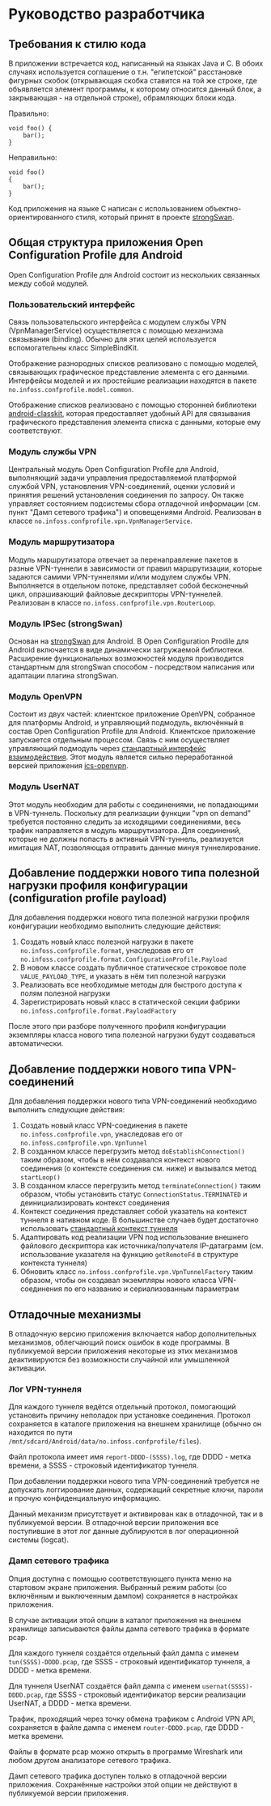 # Руководство разработчика #

## Требования к стилю кода ##

В приложении встречается код, написанный на языках Java и C. В обоих случаях используется соглашение о т.н. "египетской" расстановке фигурных скобок (открывающая скобка ставится на той же строке, где объявляется элемент программы, к которому относится данный блок, а закрывающая - на отдельной строке), обрамляющих блоки кода.

Правильно:

    void foo() {
        bar();
    }

Неправильно:

    void foo()
    {
        bar();
    }


Код приложения на языке C написан с использованием объектно-ориентированного стиля, который принят в проекте [strongSwan](https://wiki.strongswan.org/projects/strongswan/wiki/ObjectOrientedC).

## Общая структура приложения Open Configuration Profile для Android ##
Open Configuration Profile для Android состоит из нескольких связанных между собой модулей. 

### Пользовательский интерфейс ###
Связь пользовательского интерфейса с модулем службы VPN (VpnManagerService) осуществляется с помощью механизма связывания (binding). Обычно для этих целей используется вспомогательны класс SimpleBindKit.

Отображение разнородных списков реализовано с помощью моделей, связывающих графическое представление элемента с его данными. Интерфейсы моделей и их простейшие реализации находятся в пакете `no.infoss.confprofile.model.common`.

Отображение списков реализовано с помощью сторонней библиотеки [android-classkit](https://github.com/demitsuri/android-classkit), которая предоставляет удобный API для связывания графического представления элемента списка с данными, которые ему соответствуют.

### Модуль службы VPN ###
Центральный модуль Open Configuration Profile для Android, выполняющий задачи управления предоставляемой платформой службой VPN, установления VPN-соединений, оценки условий и принятия решений установления соединения по запросу. Он также управляет состоянием подсистемы сбора отладочной информации (см. пункт "Дамп сетевого трафика") и оповещениями Android. Реализован в классе `no.infoss.confprofile.vpn.VpnManagerService`.

### Модуль маршрутизатора ###
Модуль маршрутизатора отвечает за перенаправление пакетов в разные VPN-туннели в зависимости от правил маршрутизации, которые задаются самими VPN-туннелями и/или модулем службы VPN. Выполняется в отдельном потоке, представляет собой бесконечный цикл, опрашивающий файловые дескрипторы VPN-туннелей. Реализован в классе `no.infoss.confprofile.vpn.RouterLoop`.

### Модуль IPSec (strongSwan) ###
Основан на [strongSwan](https://strongswan.org/) для Android. В Open Configuration Prodile для Android включается в виде динамически загружаемой библиотеки. Расширение функциональных возможностей модуля производится стандартным для strongSwan способом - посредством написания или адаптации плагина strongSwan.

### Модуль OpenVPN ###
Состоит из двух частей: клиентское приложение OpenVPN, собранное для платформы Android, и управляющий подмодуль, включённый в состав Open Configuration Profile для Android. Клиентское приложение запускается отдельным процессом. Связь с ним осуществляет управляющий подмодуль через [стандартный интерфейс взаимодействия](https://openvpn.net/index.php/open-source/documentation/miscellaneous/79-management-interface.html). Этот модуль является сильно переработанной версией приложения [ics-openvpn](https://code.google.com/p/ics-openvpn/).

### Модуль UserNAT ###
Этот модуль необходим для работы с соединениями, не попадающими в VPN-туннель. Поскольку для реализации функции "vpn on demand" требуется постоянно следить за исходящими соединениями, весь трафик направляется в модуль маршрутизатора. Для соединений, которые не должны попасть в активный VPN-туннель, реализуется имитация NAT, позволяющая отправить данные минуя туннелирование.


## Добавление поддержки нового типа полезной нагрузки профиля конфигурации (configuration profile payload) ##

Для добавления поддержки нового типа полезной нагрузки профиля конфигурации необходимо выполнить следующие действия:

1. Создать новый класс полезной нагрузки в пакете `no.infoss.confprofile.format`, унаследовав его от `no.infoss.confprofile.format.ConfigurationProfile.Payload`
2. В новом классе создать публичное статическое строковое поле `VALUE_PAYLOAD_TYPE`, и указать в нём тип полезной нагрузки
3. Реализовать все необходимые методы для быстрого доступа к полям полезной нагрузки
4. Зарегистрировать новый класс в статической секции фабрики `no.infoss.confprofile.format.PayloadFactory`

После этого при разборе полученного профиля конфигурации экземпляры класса нового типа полезной нагрузки будут создаваться автоматически.

## Добавление поддержки нового типа VPN-соединений ##

Для добавления поддержки нового типа VPN-соединений необходимо выполнить следующие действия:

1. Создать новый класс VPN-соединения в пакете `no.infoss.confprofile.vpn`, унаследовав его от `no.infoss.confprofile.vpn.VpnTunnel`
2. В созданном классе перегрузить метод `doEstablishConnection()` таким образом, чтобы в нём создавался контекст нового соединения (о контексте соединения см. ниже) и вызывался метод `startLoop()`
3. В созданном классе перегрузить метод `terminateConnection()` таким образом, чтобы установить статус `ConnectionStatus.TERMINATED` и деинициализировать контекст соединения
4. Контекст соединения представляет собой указатель на контекст туннеля в нативном коде. В большинстве случаев будет достаточно использовать [стандартный контекст туннеля](https://github.com/Maximus43/conf-profile-4-android/blob/develop/ConfProfile/jni/ocpa/tun.h)
5. Адаптировать код реализации VPN под использование внешнего файлового дескриптора как источника/получателя IP-датаграмм (см. использование указателя на функцию `getRemoteFd` в структуре контекста туннеля)
6. Обновить класс `no.infoss.confprofile.vpn.VpnTunnelFactory` таким образом, чтобы он создавал экземпляры нового класса VPN-соединения по его названию и сериализованным параметрам 

## Отладочные механизмы ##

В отладочную версию приложения включается набор дополнительных механизмов, облегчающий поиск ошибок в коде программы. В публикуемой версии приложения некоторые из этих механизмов деактивируются без возможности случайной или умышленной активации. 

### Лог VPN-туннеля ###
Для каждого туннеля ведётся отдельный протокол, помогающий установить причину неполадок при установке соединения. Протокол сохраняется в каталоге приложения на внешнем хранилище (обычно он находится по пути `/mnt/sdcard/Android/data/no.infoss.confprofile/files`). 

Файл протокола имеет имя `report-DDDD-(SSSS).log`, где DDDD - метка времени, а SSSS - строковый идентификатор туннеля.

При добавлении поддержки нового типа VPN-соединений требуется не допускать логгирование данных, содержащий секретные ключи, пароли и прочую конфиденциальную информацию.

Данный механизм присутствует и активирован как в отладочной, так и в публикуемой версии.
В отладочной версии приложения все поступившие в этот лог данные дублируются в лог операционной системы (logcat).

### Дамп сетевого трафика ###
Опция доступна с помощью соответствующего пункта меню на стартовом экране приложения. Выбранный режим работы (со включённым и выключенным дампом) сохраняется в настройках приложения.

В случае активации этой опции в каталог приложения на внешнем хранилище записываются файлы дампа сетевого трафика в формате pcap.

Для каждого туннеля создаётся отдельный файл дампа с именем `tun(SSSS)-DDDD.pcap`, где SSSS - строковый идентификатор туннеля, а DDDD - метка времени.

Для туннеля UserNAT создаётся файл дампа с именем `usernat(SSSS)-DDDD.pcap`, где SSSS - строковый идентификатор версии реализации UserNAT, а DDDD - метка времени.

Трафик, проходящий через точку обмена трафиком с Android VPN API, сохраняется в файле дампа с именем `router-DDDD.pcap`, где DDDD - метка времени.

Файлы в формате pcap можно открыть в программе Wireshark или любом другом анализаторе сетевого трафика. 

Дамп сетевого трафика доступен только в отладочной версии приложения. Сохранённые настройки этой опции не действуют в публикуемой версии приложения.